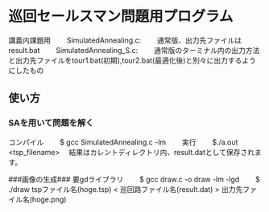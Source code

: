 巡回セールスマン問題用プログラム
======================
講義内課題用　　
SimulatedAnnealing.c:　　
 通常版、出力先ファイルはresult.bat　　
SimulatedAnnealing_S.c:　　
通常版のターミナル内の出力方法と出力先ファイルをtour1.bat(初期),tour2.bat(最適化後)と別々に出力するようにしたもの　　

使い方
------
### SAを用いて問題を解く ###
コンパイル　　
    $ gcc SimulatedAnnealing.c -lm　　
実行　　
    $./a.out <tsp_filename>　
結果はカレントディレクトリ内、result.datとして保存されます。　　

###画像の生成###
要gdライブラリ　　
    $  gcc draw.c -o draw -lm -lgd　　
    $  ./draw tspファイル名(hoge.tsp) < 巡回路ファイル名(result.dat) > 出力先ファイル名(hoge.png)　　
